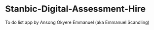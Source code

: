 # Stanbic-Digital-Assessment-Hire
To do list app by Ansong Okyere Emmanuel (aka Emmanuel Scandling)
